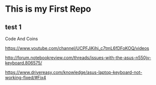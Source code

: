 # This is my First Repo 

## test 1


Code And Coins

https://www.youtube.com/channel/UCPFJiKihj_c7tmL6fDFoKOQ/videos






http://forum.notebookreview.com/threads/issues-with-the-asus-n550jv-keyboard.806575/



https://www.drivereasy.com/knowledge/asus-laptop-keyboard-not-working-fixed/#Fix4
